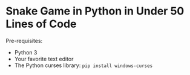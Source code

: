 # Snake Game in Python in Under 50 Lines of Code
Pre-requisites:
 - Python 3
 - Your favorite text editor
 - The Python curses library:
  `pip install windows-curses`
